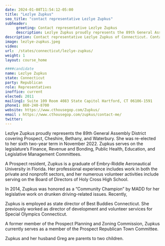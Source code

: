 ```yaml
---
date: 2024-01-08T11:54:12-05:00
title: "Lezlye Zupkus"
seo_title: "contact representative Lezlye Zupkus"
subheader:
     greeting: Contact representative Lezlye Zupkus
     description: Lezlye Zupkus proudly represents the 89th General Assembly District covering Prospect, Cheshire, Bethany, and Waterbury. She was re-elected to her sixth two-year term in November 2022.  Zupkus serves on the legislature’s Finance, Revenue and Bonding, Public Health, Education, and Legislative Management Committees.
description: Contact representative Lezlye Zupkus of Connecticut. Contact information for Lezlye Zupkus includes email address, phone number, and mailing address.
image: lezlye-zupkus.jpeg
video:
url:  /states/connecticut/lezlye-zupkus/
weight: 1
layout: course_home

####candidate
name: Lezlye Zupkus
state: Connecticut
party: Republican
role: Representatives
inoffice: current
elected: 2011
mailing1: Suite 109 Room 4083 State Capitol Hartford, CT 06106-1591
phone1: 860-240-8700
website: https://www.cthousegop.com/Zupkus/
email : https://www.cthousegop.com/zupkus/contact-me/
twitter:
---
```


Lezlye Zupkus proudly represents the 89th General Assembly District covering Prospect, Cheshire, Bethany, and Waterbury. She was re-elected to her sixth two-year term in November 2022.  Zupkus serves on the legislature’s Finance, Revenue and Bonding, Public Health, Education, and Legislative Management Committees.

A Prospect resident, Zupkus is a graduate of Embry-Riddle Aeronautical University in Florida. Her professional experience includes work in both the private and nonprofit sectors, and her numerous volunteer activities include serving on the Board of Directors of Holy Cross High School.

In 2014, Zupkus was honored as a “Community Champion” by MADD for her legislative work on drunken driving-related issues. Recently,

Zupkus is employed as state director of Best Buddies Connecticut. She previously worked as director of development and volunteer services for Special Olympics Connecticut.

A former member of the Prospect Planning and Zoning Commission, Zupkus currently serves as a member of the Prospect Republican Town Committee.

Zupkus and her husband Greg are parents to two children.
